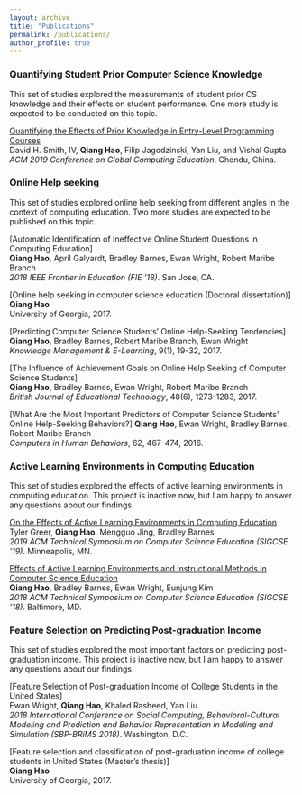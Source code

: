 ```yaml
---
layout: archive
title: "Publications"
permalink: /publications/
author_profile: true
---
```


### Quantifying Student Prior Computer Science Knowledge

This set of studies explored the measurements of student prior CS knowledge and their effects on student performance. One more study is expected to be conducted on this topic.

[Quantifying the Effects of Prior Knowledge in Entry-Level Programming Courses](/publications/prior-cs-knowledge)  
David H. Smith, IV, **Qiang Hao**, Filip Jagodzinski, Yan Liu, and Vishal Gupta  
*ACM 2019 Conference on Global Computing Education*. Chendu, China.


### Online Help seeking

This set of studies explored online help seeking from different angles in the context of computing education. Two more studies are expected to be published on this topic.

[Automatic Identification of Ineffective Online Student Questions in Computing Education]  
**Qiang Hao**, April Galyardt, Bradley Barnes, Ewan Wright, Robert Maribe Branch  
*2018 IEEE Frontier in Education (FIE ’18)*. San Jose, CA.

[Online help seeking in computer science education (Doctoral dissertation)]  
**Qiang Hao**  
University of Georgia, 2017.

[Predicting Computer Science Students’ Online Help-Seeking Tendencies]  
**Qiang Hao**, Bradley Barnes, Robert Maribe Branch, Ewan Wright  
*Knowledge Management & E-Learning*, 9(1), 19-32, 2017.

[The Influence of Achievement Goals on Online Help Seeking of Computer Science Students]  
**Qiang Hao**, Bradley Barnes, Ewan Wright, Robert Maribe Branch  
*British Journal of Educational Technology*, 48(6), 1273-1283, 2017.

[What Are the Most Important Predictors of Computer Science Students' Online Help-Seeking Behaviors?]
**Qiang Hao**, Ewan Wright, Bradley Barnes, Robert Maribe Branch  
*Computers in Human Behaviors*, 62, 467-474, 2016.


### Active Learning Environments in Computing Education

This set of studies explored the effects of active learning environments in computing education. This project is inactive now, but I am happy to answer any questions about our findings.

[On the Effects of Active Learning Environments in Computing Education](/publications/active-learning-environment)  
Tyler Greer, **Qiang Hao**, Mengguo Jing, Bradley Barnes  
*2019 ACM Technical Symposium on Computer Science Education (SIGCSE '19)*. Minneapolis, MN.

[Effects of Active Learning Environments and Instructional Methods in Computer Science Education](/publications/active-learning-environment-2)  
**Qiang Hao**, Bradley Barnes, Ewan Wright, Eunjung Kim  
*2018 ACM Technical Symposium on Computer Science Education (SIGCSE '18)*. Baltimore, MD.


### Feature Selection on Predicting Post-graduation Income

This set of studies explored the most important factors on predicting post-graduation income. This project is inactive now, but I am happy to answer any questions about our findings.

[Feature Selection of Post-graduation Income of College Students in the United States]  
Ewan Wright, **Qiang Hao**, Khaled Rasheed, Yan Liu.  
*2018 International Conference on Social Computing, Behavioral-Cultural Modeling and Prediction and Behavior Representation in Modeling and Simulation (SBP-BRiMS 2018)*. Washington, D.C.

[Feature selection and classification of post-graduation income of college students in United States (Master’s thesis)]  
**Qiang Hao**  
University of Georgia, 2017.
